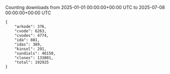 
Counting downloads from 2025-01-01 00:00:00+00:00 UTC to 2025-07-08 00:00:00+00:00 UTC

```
{
    "arkode": 376,
    "cvode": 6263,
    "cvodes": 4774,
    "ida": 881,
    "idas": 389,
    "kinsol": 291,
    "sundials": 46150,
    "clones": 133801,
    "total": 192925
}
```
